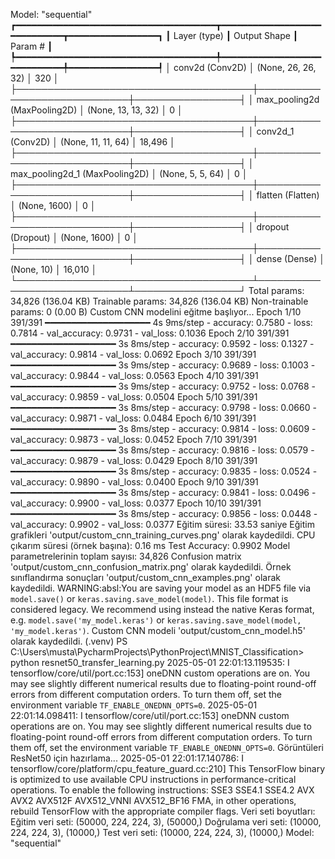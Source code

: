 Model: "sequential"
┏━━━━━━━━━━━━━━━━━━━━━━━━━━━━━━━━━━━━━━┳━━━━━━━━━━━━━━━━━━━━━━━━━━━━━┳━━━━━━━━━━━━━━━━━┓
┃ Layer (type)                         ┃ Output Shape                ┃         Param # ┃
┡━━━━━━━━━━━━━━━━━━━━━━━━━━━━━━━━━━━━━━╇━━━━━━━━━━━━━━━━━━━━━━━━━━━━━╇━━━━━━━━━━━━━━━━━┩
│ conv2d (Conv2D)                      │ (None, 26, 26, 32)          │             320 │
├──────────────────────────────────────┼─────────────────────────────┼─────────────────┤
│ max_pooling2d (MaxPooling2D)         │ (None, 13, 13, 32)          │               0 │
├──────────────────────────────────────┼─────────────────────────────┼─────────────────┤
│ conv2d_1 (Conv2D)                    │ (None, 11, 11, 64)          │          18,496 │
├──────────────────────────────────────┼─────────────────────────────┼─────────────────┤
│ max_pooling2d_1 (MaxPooling2D)       │ (None, 5, 5, 64)            │               0 │
├──────────────────────────────────────┼─────────────────────────────┼─────────────────┤
│ flatten (Flatten)                    │ (None, 1600)                │               0 │
├──────────────────────────────────────┼─────────────────────────────┼─────────────────┤
│ dropout (Dropout)                    │ (None, 1600)                │               0 │
├──────────────────────────────────────┼─────────────────────────────┼─────────────────┤
│ dense (Dense)                        │ (None, 10)                  │          16,010 │
└──────────────────────────────────────┴─────────────────────────────┴─────────────────┘
 Total params: 34,826 (136.04 KB)
 Trainable params: 34,826 (136.04 KB)
 Non-trainable params: 0 (0.00 B)
Custom CNN modelini eğitme başlıyor...
Epoch 1/10
391/391 ━━━━━━━━━━━━━━━━━━━━ 4s 9ms/step - accuracy: 0.7580 - loss: 0.7814 - val_accuracy: 0.9731 - val_loss: 0.1036
Epoch 2/10
391/391 ━━━━━━━━━━━━━━━━━━━━ 3s 8ms/step - accuracy: 0.9592 - loss: 0.1327 - val_accuracy: 0.9814 - val_loss: 0.0692
Epoch 3/10
391/391 ━━━━━━━━━━━━━━━━━━━━ 3s 9ms/step - accuracy: 0.9689 - loss: 0.1003 - val_accuracy: 0.9844 - val_loss: 0.0563
Epoch 4/10
391/391 ━━━━━━━━━━━━━━━━━━━━ 3s 9ms/step - accuracy: 0.9752 - loss: 0.0768 - val_accuracy: 0.9859 - val_loss: 0.0504
Epoch 5/10
391/391 ━━━━━━━━━━━━━━━━━━━━ 3s 8ms/step - accuracy: 0.9798 - loss: 0.0660 - val_accuracy: 0.9871 - val_loss: 0.0484
Epoch 6/10
391/391 ━━━━━━━━━━━━━━━━━━━━ 3s 8ms/step - accuracy: 0.9814 - loss: 0.0609 - val_accuracy: 0.9873 - val_loss: 0.0452
Epoch 7/10
391/391 ━━━━━━━━━━━━━━━━━━━━ 3s 8ms/step - accuracy: 0.9816 - loss: 0.0579 - val_accuracy: 0.9879 - val_loss: 0.0429
Epoch 8/10
391/391 ━━━━━━━━━━━━━━━━━━━━ 3s 8ms/step - accuracy: 0.9835 - loss: 0.0524 - val_accuracy: 0.9890 - val_loss: 0.0400
Epoch 9/10
391/391 ━━━━━━━━━━━━━━━━━━━━ 3s 8ms/step - accuracy: 0.9841 - loss: 0.0496 - val_accuracy: 0.9900 - val_loss: 0.0377
Epoch 10/10
391/391 ━━━━━━━━━━━━━━━━━━━━ 3s 8ms/step - accuracy: 0.9856 - loss: 0.0448 - val_accuracy: 0.9902 - val_loss: 0.0377
Eğitim süresi: 33.53 saniye
Eğitim grafikleri 'output/custom_cnn_training_curves.png' olarak kaydedildi.
CPU çıkarım süresi (örnek başına): 0.16 ms
Test Accuracy: 0.9902
Model parametrelerinin toplam sayısı: 34,826
Confusion matrix 'output/custom_cnn_confusion_matrix.png' olarak kaydedildi.
Örnek sınıflandırma sonuçları 'output/custom_cnn_examples.png' olarak kaydedildi.
WARNING:absl:You are saving your model as an HDF5 file via `model.save()` or `keras.saving.save_model(model)`. This file format is considered legacy. We recommend using instead the native Keras format, e.g. `model.save('my_model.keras')` or `keras.saving.save_model(model, 'my_model.keras')`.
Custom CNN modeli 'output/custom_cnn_model.h5' olarak kaydedildi.
(.venv) PS C:\Users\musta\PycharmProjects\PythonProject\MNIST_Classification> python resnet50_transfer_learning.py
2025-05-01 22:01:13.119535: I tensorflow/core/util/port.cc:153] oneDNN custom operations are on. You may see slightly different numerical results due to floating-point round-off errors from different computation orders. To turn them off, set the environment variable `TF_ENABLE_ONEDNN_OPTS=0`.
2025-05-01 22:01:14.098411: I tensorflow/core/util/port.cc:153] oneDNN custom operations are on. You may see slightly different numerical results due to floating-point round-off errors from different computation orders. To turn them off, set the environment variable `TF_ENABLE_ONEDNN_OPTS=0`.
Görüntüleri ResNet50 için hazırlama...
2025-05-01 22:01:17.140786: I tensorflow/core/platform/cpu_feature_guard.cc:210] This TensorFlow binary is optimized to use available CPU instructions in performance-critical operations.
To enable the following instructions: SSE3 SSE4.1 SSE4.2 AVX AVX2 AVX512F AVX512_VNNI AVX512_BF16 FMA, in other operations, rebuild TensorFlow with the appropriate compiler flags.
Veri seti boyutları:
Eğitim veri seti: (50000, 224, 224, 3), (50000,)
Doğrulama veri seti: (10000, 224, 224, 3), (10000,)
Test veri seti: (10000, 224, 224, 3), (10000,)
Model: "sequential"
